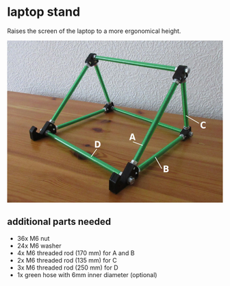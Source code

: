 # laptop stand

Raises the screen of the laptop to a more ergonomical height.

![laptop_stand](laptop_stand.jpg)

## additional parts needed
* 36x M6 nut
* 24x M6 washer
* 4x M6 threaded rod (170 mm) for A and B
* 2x M6 threaded rod (135 mm) for C
* 3x M6 threaded rod (250 mm) for D
* 1x green hose with 6mm inner diameter (optional)
